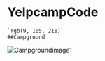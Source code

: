 # YelpcampCode
	`rgb(9, 105, 218)`
	##Campground
![Campgroundimage1](https://user-images.githubusercontent.com/91086975/197415255-f8d32e1f-621f-4ef3-928f-8540292c9f56.jpg)

